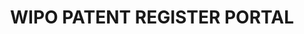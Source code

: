---
cost: None
description: The WIPO's Patent Register Portal gives details of the availability of
  online patent registers by country / jurisdiction, as well as their search functionalities
  and the type of information they provide.
last_edit: 10/13/2021
location: https://www.wipo.int/patent_register_portal/en/index.html
maintained_by: WIPO
record_creation_timestamp: 10/13/2021
shortname: patent_register
tags:
- geography
- 'index'
- 'patents'
title: WIPO PATENT REGISTER PORTAL
uuid: fc08c62e-5eae-4831-9eae-4a59276e29fc
---